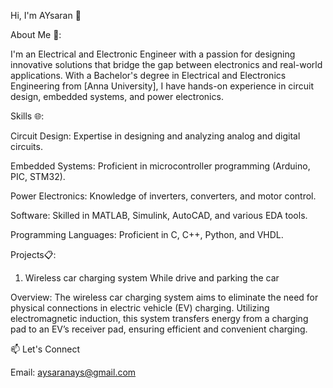 Hi, I'm AYsaran 👋

About Me 🚀:

I'm an Electrical and Electronic Engineer with a passion for designing innovative solutions that bridge the gap between electronics and real-world applications. With a Bachelor's degree in Electrical and Electronics Engineering from [Anna University], I have hands-on experience in circuit design, embedded systems, and power electronics.

Skills 🌐:

Circuit Design: Expertise in designing and analyzing analog and digital circuits.

Embedded Systems: Proficient in microcontroller programming (Arduino, PIC, STM32).

Power Electronics: Knowledge of inverters, converters, and motor control.

Software: Skilled in MATLAB, Simulink, AutoCAD, and various EDA tools.

Programming Languages: Proficient in C, C++, Python, and VHDL.

Projects📋:
1. Wireless car charging system While drive and parking the car

 Overview: The wireless car charging system aims to eliminate the need for physical connections in electric vehicle (EV) charging. Utilizing electromagnetic induction, this system transfers energy from a charging pad to an EV’s receiver pad, ensuring efficient and convenient charging.

📫 Let's Connect

Email: aysaranays@gmail.com

